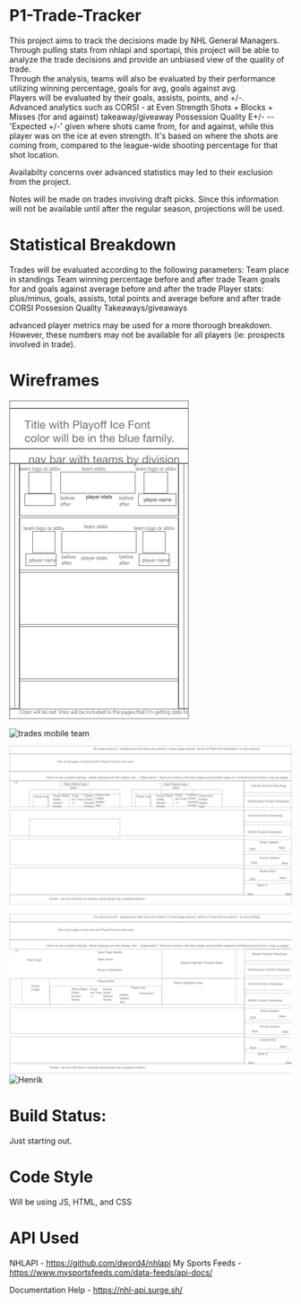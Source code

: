 # P1-Trade-Tracker

This project aims to track the decisions made by NHL General Managers.
Through pulling stats from nhlapi and sportapi, this project will be able to analyze
the trade decisions and provide an unbiased view of the quality of trade.  
Through the analysis,
teams will also be evaluated by their performance utilizing winning percentage, goals for avg, goals
against avg.  
Players will be evaluated by their 
goals, assists, points, and +/-.  
Advanced analytics such as 
CORSI - at Even Strength Shots + Blocks + Misses (for and against) 
takeaway/giveaway
Possession Quality E+/- -- 'Expected +/-' given where shots came from, for and against, while this player was on the ice at even strength.  It's based on where the shots are coming from, compared to the league-wide shooting percentage for that shot location.

Availabilty concerns over advanced statistics may led to their exclusion from the project.

Notes will be made on trades involving draft picks.  Since this information will not
be available until after the regular season, projections will be used.

# Statistical Breakdown
Trades will be evaluated according to the following parameters:
Team place in standings
Team winning percentage before and after trade
Team goals for and goals against average before and after the trade
Player stats: plus/minus, goals, assists, total points and average before and after trade
CORSI
Possesion Quality
Takeaways/giveaways

advanced player metrics may be used for a more thorough breakdown.  However, these
numbers may not be available for all players (ie: prospects involved in trade).

# Wireframes

![trades mobile home](https://github.com/mreidy88/P1-Trade-Tracker/blob/master/trades-mobile-home.png "Mobile Home")

![trades mobile team](https://github.com/mreidy88/P1-Trade-Tracker/blob/master/trades%20for%20the%20cup%20mobile%20team%20page.png "Teams mobile")

![trades homepage](https://github.com/mreidy88/P1-Trade-Tracker/blob/master/trades-web-home.png "Web Homepage")

![Team Homepage](https://github.com/mreidy88/P1-Trade-Tracker/blob/master/trades-website-team.png "Team Page markup")
![Henrik](https://i.pinimg.com/originals/ab/aa/6a/abaa6a710dde3689a03d866966ddcb7d.jpg)

# Build Status:  
Just starting out.


# Code Style 
Will be using JS, HTML, and CSS

# API Used
NHLAPI - https://github.com/dword4/nhlapi
My Sports Feeds - https://www.mysportsfeeds.com/data-feeds/api-docs/

Documentation Help - https://nhl-api.surge.sh/
